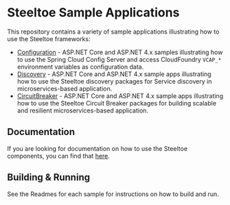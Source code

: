 # Steeltoe Sample Applications

This repository contains a variety of sample applications illustrating how to use the Steeltoe frameworks:

* [Configuration](Configuration) - ASP.NET Core and ASP.NET 4.x samples illustrating how to use the Spring Cloud Config Server and access CloudFoundry `VCAP_*` environment variables as configuration data.
* [Discovery](Discovery) - ASP.NET Core and ASP.NET 4.x sample apps illustrating how to use the Steeltoe discovery packages for Service discovery in microservices-based application.
* [CircuitBreaker](CircuitBreaker) - ASP.NET Core and ASP.NET 4.x sample apps illustrating how to use the Steeltoe Circuit Breaker packages for building scalable and resilient microservices-based application.

## Documentation

If you are looking for documentation on how to use the Steeltoe components, you can find that [here](https://steeltoe.io/docs/).

## Building & Running

See the Readmes for each sample for instructions on how to build and run.
